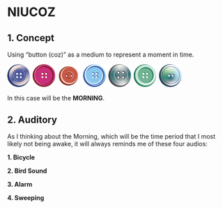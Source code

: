 # NIUCOZ
## 1. Concept
Using “button (coz)” as a medium to represent a moment in time.

<img src="niucoz_1.png" alt="niucoz" width="400"/>

In this case will be the **MORNING**.


## 2. Auditory
As I thinking about the Morning, which will be the time period that I most likely not being awake, it will always reminds me of these four audios:


**1. Bicycle**

**2. Bird Sound**

**3. Alarm**

**4. Sweeping**

